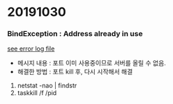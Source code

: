 # 20191030

### BindException : Address already in use
[see error log file](https://github.com/KimSoyoung227/IT-knowledge/blob/master/Projects/geasenak-web/logs/20191030.log)

- 메시지 내용 : 포트 이미 사용중이므로 서버를 올릴 수 없음.
- 해결한 방법 : 포트 kill 후, 다시 시작해서 해결

1. netstat -nao | findstr <port>
2. taskkill /f /pid <pid>
